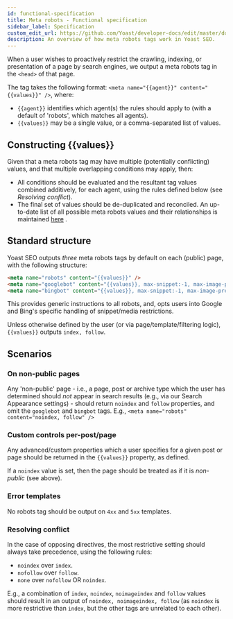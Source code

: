 ```yaml
---
id: functional-specification
title: Meta robots - Functional specification
sidebar_label: Specification
custom_edit_url: https://github.com/Yoast/developer-docs/edit/master/docs/features/seo-tags/meta-robots/functional-specification.md
description: An overview of how meta robots tags work in Yoast SEO.
---
```

When a user wishes to proactively restrict the crawling, indexing, or presentation of a page by search engines, we output a meta robots tag in the `<head>` of that page.

The tag takes the following format: `<meta name="{{agent}}" content="{{values}}" />`, where:

* `{{agent}}` identifies which agent(s) the rules should apply to (with a default of 'robots', which matches all agents).
* `{{values}}` may be a single value, or a comma-separated list of values.

## Constructing {{values}}
Given that a meta robots tag may have multiple (potentially conflicting) values, and that multiple overlapping conditions may apply, then:

* All conditions should be evaluated and the resultant tag values combined additively, for each agent, using the rules defined below (see _Resolving conflict_).
* The final set of values should be de-duplicated and reconciled.
An up-to-date list of all possible meta robots values and their relationships is maintained [here](https://yoast.com/robots-meta-tags/) .

## Standard structure
Yoast SEO outputs *three* meta robots tags by default on each (public) page, with the following structure:

```html
<meta name="robots" content="{{values}}" />
<meta name="googlebot" content="{{values}}, max-snippet:-1, max-image-preview:large, max-video-preview:-1" />
<meta name="bingbot" content="{{values}}, max-snippet:-1, max-image-preview:large, max-video-preview:-1" />
```

This provides generic instructions to all robots, and, opts users into Google and Bing's specific handling of snippet/media restrictions.

Unless otherwise defined by the user (or via page/template/filtering logic), `{{values}}` outputs `index, follow`.

## Scenarios

### On non-public pages
Any 'non-public' page - i.e., a page, post or archive type which the user has determined should *not* appear in search results (e.g., via our Search Appearance settings) - should return `noindex` and `follow` properties, and omit the `googlebot` and `bingbot` tags. E.g.,
`<meta name="robots" content="noindex, follow" />`

### Custom controls per-post/page
Any advanced/custom properties which a user specifies for a given post or page should be returned in the `{{values}}` property, as defined.

If a `noindex` value is set, then the page should be treated as if it is *non-public* (see above).

### Error templates
No robots tag should be output on `4xx` and `5xx` templates.

### Resolving conflict
In the case of opposing directives, the most restrictive setting should always take precedence, using the following rules:

* `noindex` over `index`.
* `nofollow` over `follow`.
* `none` over `nofollow` OR `noindex`.

E.g., a combination of `index`, `noindex`, `noimageindex` and `follow` values should result in an output of `noindex, noimageindex, follow` (as `noindex` is more restrictive than `index`, but the other tags are unrelated to each other).
